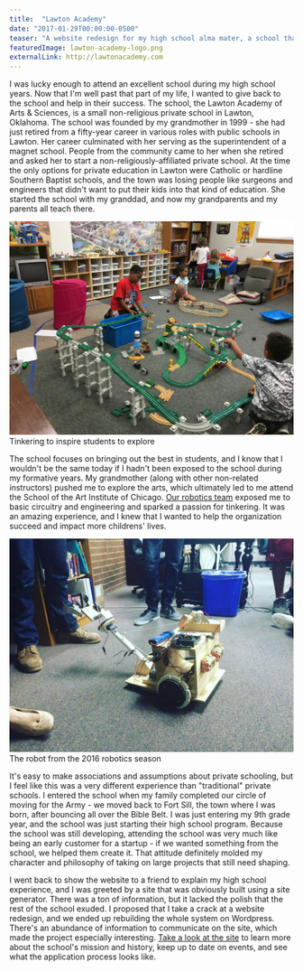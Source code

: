 ```yaml
---
title:  "Lawton Academy"
date: "2017-01-29T00:00:00-0500"
teaser: "A website redesign for my high school alma mater, a school that focuses on bringing out the best in its students."
featuredImage: lawton-academy-logo.png
externalLink: http://lawtonacademy.com
---
```


I was lucky enough to attend an excellent school during my high school years. Now that I'm well past that part of my life, I wanted to give back to the school and help in their success. The school, the Lawton Academy of Arts & Sciences, is a small non-religious private school in Lawton, Oklahoma. The school was founded by my grandmother in 1999 - she had just retired from a fifty-year career in various roles with public schools in Lawton. Her career culminated with her serving as the superintendent of a magnet school. People from the community came to her when she retired and asked her to start a non-religiously-affiliated private school. At the time the only options for private education in Lawton were Catholic or hardline Southern Baptist schools, and the town was losing people like surgeons and engineers that didn't want to put their kids into that kind of education. She started the school with my granddad, and now my grandparents and my parents all teach there.

<div class="image-container large-image">
  <img src="./lawton-academy-1.jpg" alt="Tinkering to inspire students to explore" />
  <a class="image-caption">Tinkering to inspire students to explore</a>
</div>

The school focuses on bringing out the best in students, and I know that I wouldn't be the same today if I hadn't been exposed to the school during my formative years. My grandmother (along with other non-related instructors) pushed me to explore the arts, which ultimately led to me attend the School of the Art Institute of Chicago. <a href="http://www.lawtonacademyrobotics.com/" target="_new">Our robotics team</a> exposed me to basic circuitry and engineering and sparked a passion for tinkering. It was an amazing experience, and I knew that I wanted to help the organization succeed and impact more childrens' lives.

<div class="image-container large-image">
  <img src="./lawton-academy-2.jpg" alt="The robot from the 2016 robotics season" />
  <a class="image-caption">The robot from the 2016 robotics season</a>
</div>

It's easy to make associations and assumptions about private schooling, but I feel like this was a very different experience than "traditional" private schools. I entered the school when my family completed our circle of moving for the Army - we moved back to Fort Sill, the town where I was born, after bouncing all over the Bible Belt. I was just entering my 9th grade year, and the school was just starting their high school program. Because the school was still developing, attending the school was very much like being an early customer for a startup - if we wanted something from the school, we helped them create it. That attitude definitely molded my character and philosophy of taking on large projects that still need shaping.

I went back to show the website to a friend to explain my high school experience, and I was greeted by a site that was obviously built using a site generator. There was a ton of information, but it lacked the polish that the rest of the school exuded. I proposed that I take a crack at a website redesign, and we ended up rebuilding the whole system on Wordpress. There's an abundance of information to communicate on the site, which made the project especially interesting. <a href="http://lawtonacademy.com" target="_new">Take a look at the site</a> to learn more about the school's mission and history, keep up to date on events, and see what the application process looks like.  
